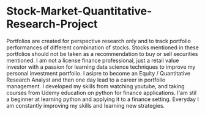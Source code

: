 # Stock-Market-Quantitative-Research-Project
Portfolios are created for perspective research only and to track portfolio performances of different combination of stocks. Stocks mentioned in these portfolios should not be taken as a recommendation to buy or sell securities mentioned. I am not a license finance professional, just a retail value investor with a passion for learning data science techniques to improve my personal investment portfolio. I asipre to become an Equity / Quantitative Research Analyst and then one day lead to a career in portfolio management. I developed my skills from watching youtube, and taking courses from Udemy education on python for finance applications. I'am stil a beginner at learning python and applying it to a finance setting. Everyday I am constantly improving my skills and learning new strategies. 
